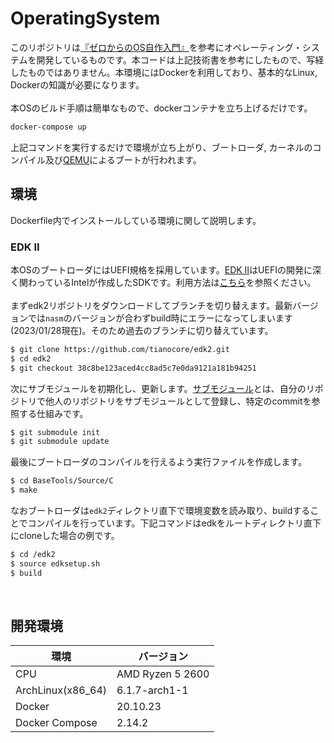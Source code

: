 # OperatingSystem
このリポジトリは[『ゼロからのOS自作入門』](https://www.amazon.co.jp/%E3%82%BC%E3%83%AD%E3%81%8B%E3%82%89%E3%81%AEOS%E8%87%AA%E4%BD%9C%E5%85%A5%E9%96%80-%E5%86%85%E7%94%B0-%E5%85%AC%E5%A4%AA/dp/4839975868)を参考にオペレーティング・システムを開発しているものです。本コードは上記技術書を参考にしたもので、写経したものではありません。本環境にはDockerを利用しており、基本的なLinux, Dockerの知識が必要になります。<br />
<br />
本OSのビルド手順は簡単なもので、dockerコンテナを立ち上げるだけです。

```bash
docker-compose up
```

上記コマンドを実行するだけで環境が立ち上がり、ブートローダ, カーネルのコンパイル及び[QEMU](https://www.qemu.org/)によるブートが行われます。
<br />

## 環境
Dockerfile内でインストールしている環境に関して説明します。
### EDK II
本OSのブートローダにはUEFI規格を採用しています。[EDK II](https://github.com/tianocore/edk2)はUEFIの開発に深く関わっているIntelが作成したSDKです。利用方法は[こちら](https://osdev-jp.readthedocs.io/ja/latest/2017/create-uefi-app-with-edk2.html)を参照ください。<br />
<br />
まずedk2リポジトリをダウンロードしてブランチを切り替えます。最新バージョンでは`nasm`のバージョンが合わずbuild時にエラーになってしまいます(2023/01/28現在)。そのため過去のブランチに切り替えています。

```bash
$ git clone https://github.com/tianocore/edk2.git
$ cd edk2
$ git checkout 38c8be123aced4cc8ad5c7e0da9121a181b94251
```

次にサブモジュールを初期化し、更新します。[サブモジュール](https://git-scm.com/book/ja/v2/Git-%E3%81%AE%E3%81%95%E3%81%BE%E3%81%96%E3%81%BE%E3%81%AA%E3%83%84%E3%83%BC%E3%83%AB-%E3%82%B5%E3%83%96%E3%83%A2%E3%82%B8%E3%83%A5%E3%83%BC%E3%83%AB)とは、自分のリポジトリで他人のリポジトリをサブモジュールとして登録し、特定のcommitを参照する仕組みです。

```bash
$ git submodule init
$ git submodule update
```

最後にブートローダのコンパイルを行えるよう実行ファイルを作成します。

```bash
$ cd BaseTools/Source/C
$ make
```

なおブートローダは`edk2`ディレクトリ直下で環境変数を読み取り、buildすることでコンパイルを行っています。下記コマンドはedkをルートディレクトリ直下にcloneした場合の例です。
```bash
$ cd /edk2
$ source edksetup.sh
$ build
```
<br />

## 開発環境
環境| バージョン
--- | ---
CPU | AMD Ryzen 5 2600
ArchLinux(x86_64) | 6.1.7-arch1-1
Docker | 20.10.23
Docker Compose | 2.14.2